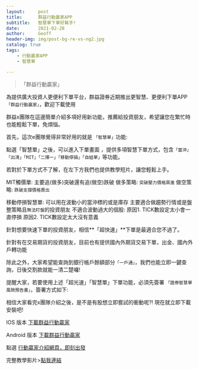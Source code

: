 ```yaml
---
layout:     post
title:      群益行動贏家APP
subtitle:   智慧單下單好幫手! 
date:       2021-02-28
author:     Geoff
header-img: img/post-bg-re-vs-ng2.jpg
catalog: true
tags:
    - 行動贏家APP
    - 智慧單

---
```


>「群益行動贏家」

為提供廣大投資人更便利下單平台，群益證券近期推出更智慧、更便利下單APP  `「群益行動贏家」`，歡迎下載使用

群益x團隊在這邊簡單介紹多項好用新功能，推薦給投資朋友，希望讓您在繁忙時也能輕鬆下單，免煩惱。




首先，這次e團隊覺得非常好用的就是 `「智慧單」`功能:

點選「智慧單」之後，可以進入下單畫面 ，提供多項智慧下單方式，包含`「當沖」「出清」「MIT」「二擇一」「移動停損」「自組單」`等功能。

若對於下單方式不了解，在左下方我們也提供教學短片，讓您輕鬆上手。

MIT觸價單:
主要追(做多)突破還有追(做空)跌破
做多策略:
`突破壓力價格買進`
做空策略:
`跌破支撐價格賣出`

移動停損智慧單:
可以用在波動小的當沖標的或是庫存
主要適合做趨勢行情或是盤整策略且`無法盯盤`的投資朋友
不適合波動過大的個股:
原因1. TICK數設定太小會一直停損
原因2. TICK數設定太大沒有意義

針對想要快速下單的投資朋友，相信**「超快速」**下單是最適合您不過了。

針對有在交易期貨的投資朋友，目前也有提供國內外期貨交易下單，出金、國內外戶轉功能

除此之外，大家希望能查詢到銀行帳戶餘額部分`「一戶通」`，我們也能立即一鍵查詢，日後交割款就能一清二楚囉!

提醒大家，若要使用上述「超光速」「智慧單」下單功能，必須先簽署 `「證券智慧單風險預告書」`，簽署方式如下:

相信大家看完x團隊介紹之後，是不是有股想立即嘗試的衝動呢?!
現在就立即下載安裝吧!


IOS 版本
[下載群益行動贏家](https://apps.apple.com/tw/app/%E7%BE%A4%E7%9B%8A%E8%A1%8C%E5%8B%95%E8%B4%8F%E5%AE%B6/id1469014227) 

Android 版本
[下載群益行動贏家](https://play.google.com/store/apps/details?id=com.SK.HappyTrader) 


點選 [行動贏家介紹網頁，即刻出發](https://www.capital.com.tw/event/stock/HappyTrade/default.asp) 


完整教學影片>[點我連結]( https://www.capital.com.tw/Service2/video/default.asp) 
